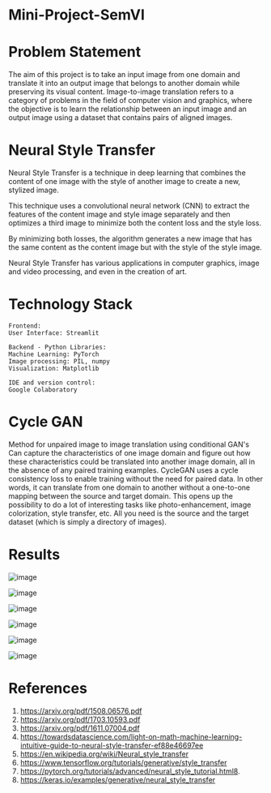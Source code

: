 # Mini-Project-SemVI

# Problem Statement
The aim of this project is to take an input image from one domain and translate it into an output image that belongs to another domain while preserving its visual content.
Image-to-image translation refers to a category of problems in the field of computer vision and graphics, where the objective is to learn the relationship between an input image and an output image using a dataset that contains pairs of aligned images.

# Neural Style Transfer

Neural Style Transfer is a technique in deep learning that combines the content of one image with the style of another image to create a new, stylized image. 

This technique uses a convolutional neural network (CNN) to extract the features of the content image and style image separately and then optimizes a third image to minimize both the content loss and the style loss.

By minimizing both losses, the algorithm generates a new image that has the same content as the content image but with the style of the style image.

Neural Style Transfer has various applications in computer graphics, image and video processing, and even in the creation of art.

# Technology Stack

    Frontend:
    User Interface: Streamlit

    Backend - Python Libraries:
    Machine Learning: PyTorch
    Image processing: PIL, numpy
    Visualization: Matplotlib

    IDE and version control:
    Google Colaboratory

# Cycle GAN

Method for unpaired image to image translation using conditional GAN's
Can capture the characteristics of one image domain and figure out how these characteristics could be translated into another image domain, all in the absence of any paired training examples.
CycleGAN uses a cycle consistency loss to enable training without the need for paired data. In other words, it can translate from one domain to another without a one-to-one mapping between the source and target domain.
This opens up the possibility to do a lot of interesting tasks like photo-enhancement, image colorization, style transfer, etc. All you need is the source and the target dataset (which is simply a directory of images).

# Results

![image](https://user-images.githubusercontent.com/81436870/235454204-371c955b-516a-4dd8-8674-e2559fa09462.png)

![image](https://user-images.githubusercontent.com/81436870/235454225-63d30992-339e-40ad-b55c-5fef918ea899.png)

![image](https://user-images.githubusercontent.com/81436870/235454244-25cd7ccd-a93f-4c4b-9696-663582b2262d.png)

![image](https://user-images.githubusercontent.com/81436870/235454262-7f9d5ca1-ff04-45d8-bff7-a4a3af5cdbe3.png)

![image](https://user-images.githubusercontent.com/81436870/235454274-fd1573f6-5093-4d15-b097-c7924123978a.png)

![image](https://user-images.githubusercontent.com/81436870/235454298-b6a5792e-3390-4856-8074-c82659c8e822.png)

# References

1. https://arxiv.org/pdf/1508.06576.pdf
2. https://arxiv.org/pdf/1703.10593.pdf 
3. https://arxiv.org/pdf/1611.07004.pdf 
4. https://towardsdatascience.com/light-on-math-machine-learning-intuitive-guide-to-neural-style-transfer-ef88e46697ee 
5. https://en.wikipedia.org/wiki/Neural_style_transfer
6. https://www.tensorflow.org/tutorials/generative/style_transfer
7. https://pytorch.org/tutorials/advanced/neural_style_tutorial.html8. 
8. https://keras.io/examples/generative/neural_style_transfer








